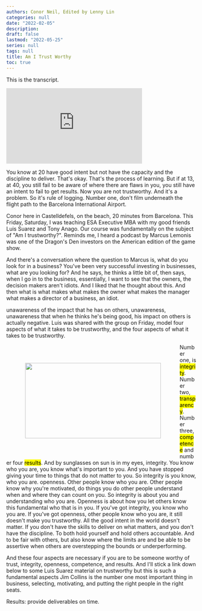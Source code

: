 ```yaml
---
authors: Conor Neil, Edited by Lenny Lin
categories: null
date: "2022-02-05"
description: 
draft: false
lastmod: "2022-05-25"
series: null
tags: null
title: Am I Trust Worthy
toc: true
---
```


This is the transcript.  
<iframe width="360" height="200" src="https://www.youtube.com/embed/btlp0UTbZjs" title="YouTube video player" frameborder="0" allow="accelerometer; autoplay; clipboard-write; encrypted-media; gyroscope; picture-in-picture" allowfullscreen></iframe>
<!--more-->

You know at 20 have good intent but not have the capacity and the discipline to deliver. That's okay. That's the process of learning. But if at 13, at 40, you still fail to be aware of where there are flaws in you, you still have an intent to fail to get results. Now you are not trustworthy. And it's a problem. So it's rule of logging. Number one, don't film underneath the flight path to the Barcelona International Airport.

Conor here in Castelldefels, on the beach, 20 minutes from Barcelona. This Friday, Saturday, I was teaching ESA Executive MBA with my good friends Luis Suarez and Tony Anago. Our course was fundamentally on the subject of "Am I trustworthy?". Reminds me, I heard a podcast by Marcus Lemonis was one of the Dragon's Den investors on the American edition of the game show. 

And there's a conversation where the question to Marcus is, what do you look for in a business? You've been very successful investing in businesses, what are you looking for? And he says, he thinks a little bit of, then says, when I go in to the business, essentially, I want to see that the owners, the decision makers aren't idiots. And I liked that he thought about this. And then what is what makes what makes the owner what makes the manager what makes a director of a business, an idiot.

unawareness of the impact that he has on others, unawareness, unawareness that when he thinks he's being good, his impact on others is actually negative. Luis was shared with the group on Friday, model four aspects of what it takes to be trustworthy, and the four aspects of what it takes to be trustworthy. 

<img width ="360" height= "200" src = "/docs/images/Screenshot 2022-05-25 110208.png" style ="float: left" HSPACE="50" VSPACE="50"/>


Number one, is <mark>integrity</mark>. Number two, <mark>transparency</mark>. Number three, <mark>competence</mark> and number four <mark>results</mark>. And by sunglasses on sun is in my eyes, integrity. You know who you are, you know what's important to you. And you have stopped giving your time to things that do not matter to you. So integrity is you know, who you are. openness. Other people know who you are. Other people know why you're motivated, do things you do other people understand when and where they can count on you. So integrity is about you and understanding who you are. Openness is about how you let others know this fundamental who that is in you. If you've got integrity, you know who you are. If you've got openness, other people know who you are, it still doesn't make you trustworthy. All the good intent in the world doesn't matter. If you don't have the skills to deliver on what matters, and you don't have the discipline. To both hold yourself and hold others accountable. And to be fair with others, but also know where the limits are and be able to be assertive when others are overstepping the bounds or underperforming. 

And these four aspects are necessary if you are to be someone worthy of trust, integrity, openness, competence, and results. And I'll stick a link down below to some Luis Suarez material on trustworthy but this is such a fundamental aspects Jim Collins is the number one most important thing in business, selecting, motivating, and putting the right people in the right seats.


Results: provide deliverables on time.
